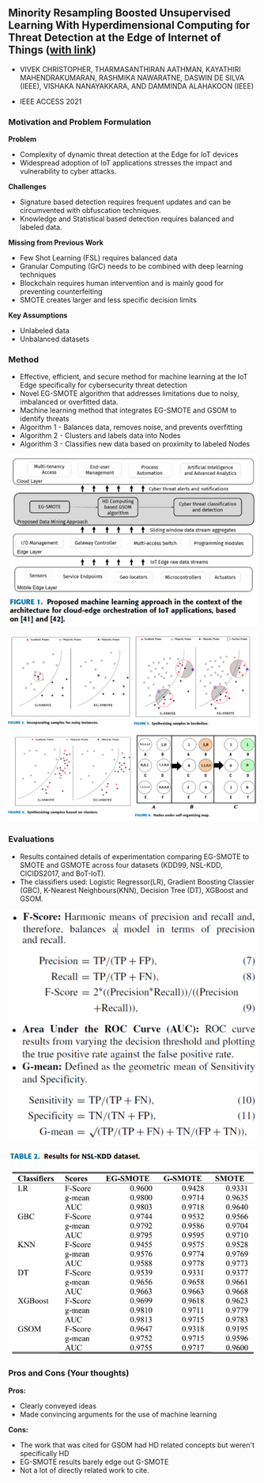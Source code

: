 ## Minority Resampling Boosted Unsupervised Learning With Hyperdimensional Computing for Threat Detection at the Edge of Internet of Things ([with link](https://ieeexplore.ieee.org/stamp/stamp.jsp?tp=&arnumber=9530655))

* VIVEK CHRISTOPHER, THARMASANTHIRAN AATHMAN, KAYATHIRI MAHENDRAKUMARAN, RASHMIKA NAWARATNE, DASWIN DE SILVA (IEEE), VISHAKA NANAYAKKARA, AND DAMMINDA ALAHAKOON (IEEE)

* IEEE ACCESS 2021

### Motivation and Problem Formulation

**Problem**
* Complexity of dynamic threat detection at the Edge for IoT devices
* Widespread adoption of IoT applications stresses the impact and vulnerability to cyber attacks.

**Challenges**
* Signature based detection requires frequent updates and can be circumvented with obfuscation techniques.
* Knowledge and Statistical based detection requires balanced and labeled data.

**Missing from Previous Work**
* Few Shot Learning (FSL) requires balanced data
* Granular Computing (GrC) needs to be combined with deep learning techniques
* Blockchain requires human intervention and is mainly good for preventing counterfeiting
* SMOTE creates larger and less specific decision limits

**Key Assumptions**
* Unlabeled data
* Unbalanced datasets

### Method

* Effective, efficient, and secure method for machine learning at the IoT Edge specifically for cybersecurity threat detection
* Novel EG-SMOTE algorithm that addresses limitations due to noisy, imbalanced or overfitted data.
* Machine learning method that integrates EG-SMOTE and GSOM to identify threats
* Algorithm 1 - Balances data, removes noise, and prevents overfitting
* Algorithm 2 - Clusters and labels data into Nodes
* Algorithm 3 - Classifies new data based on proximity to labeled Nodes 

![Figure1](./HD_EGSMOT_GSOM_1.png)

![Method](./HD_EGSMOT_GSOM_method.png)

### Evaluations

* Results contained details of experimentation comparing EG-SMOTE to SMOTE and GSMOTE across four datasets (KDD99, NSL-KDD, CICIDS2017, and BoT-IoT).  
* The classifiers used: Logistic Regressor(LR), Gradient Boosting Classier (GBC), K-Nearest Neighbours(KNN), Decision Tree (DT), XGBoost and GSOM.
 
![Metrics](./HD_EGSMOT_GSOM_eval.png)

![Results](./HD_EGSMOT_GSOM_results.png)

### Pros and Cons (Your thoughts)

**Pros:** 
* Clearly conveyed ideas  
* Made convincing arguments for the use of machine learning 

**Cons:** 
* The work that was cited for GSOM had HD related concepts but weren't specifically HD
* EG-SMOTE results barely edge out G-SMOTE
* Not a lot of directly related work to cite.
